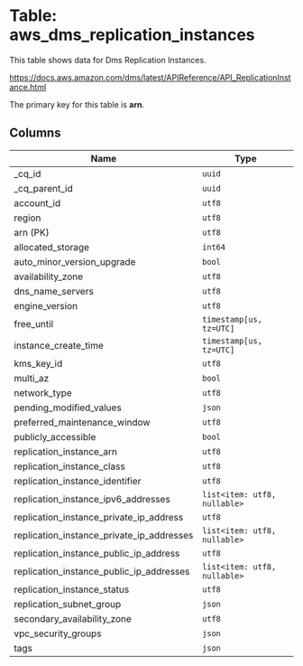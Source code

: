 # Table: aws_dms_replication_instances

This table shows data for Dms Replication Instances.

https://docs.aws.amazon.com/dms/latest/APIReference/API_ReplicationInstance.html

The primary key for this table is **arn**.

## Columns

| Name          | Type          |
| ------------- | ------------- |
|_cq_id|`uuid`|
|_cq_parent_id|`uuid`|
|account_id|`utf8`|
|region|`utf8`|
|arn (PK)|`utf8`|
|allocated_storage|`int64`|
|auto_minor_version_upgrade|`bool`|
|availability_zone|`utf8`|
|dns_name_servers|`utf8`|
|engine_version|`utf8`|
|free_until|`timestamp[us, tz=UTC]`|
|instance_create_time|`timestamp[us, tz=UTC]`|
|kms_key_id|`utf8`|
|multi_az|`bool`|
|network_type|`utf8`|
|pending_modified_values|`json`|
|preferred_maintenance_window|`utf8`|
|publicly_accessible|`bool`|
|replication_instance_arn|`utf8`|
|replication_instance_class|`utf8`|
|replication_instance_identifier|`utf8`|
|replication_instance_ipv6_addresses|`list<item: utf8, nullable>`|
|replication_instance_private_ip_address|`utf8`|
|replication_instance_private_ip_addresses|`list<item: utf8, nullable>`|
|replication_instance_public_ip_address|`utf8`|
|replication_instance_public_ip_addresses|`list<item: utf8, nullable>`|
|replication_instance_status|`utf8`|
|replication_subnet_group|`json`|
|secondary_availability_zone|`utf8`|
|vpc_security_groups|`json`|
|tags|`json`|